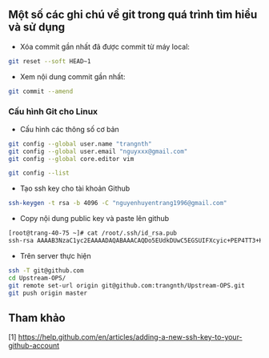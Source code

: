 ## Một số các ghi chú về git trong quá trình tìm hiểu và sử dụng

* Xóa commit gần nhất đã được commit từ máy local:

```sh
git reset --soft HEAD~1
```

* Xem nội dung commit gần nhất:

```sh
git commit --amend
```

### Cấu hình Git cho Linux

* Cấu hình các thông số cơ bản

```sh
git config --global user.name "trangnth"
git config --global user.email "nguyxxx@gmail.com"
git config --global core.editor vim

git config --list
```

* Tạo ssh key cho tài khoản Github 

```sh
ssh-keygen -t rsa -b 4096 -C "nguyenhuyentrang1996@gmail.com"
```

* Copy nội dung public key và paste lên github

```sh
[root@trang-40-75 ~]# cat /root/.ssh/id_rsa.pub
ssh-rsa AAAAB3NzaC1yc2EAAAADAQABAAACAQDo5EUdkDUwC5EGSUIFXcyic+PEP4TT3+K5yM2iZL89uKxDig9VoNUqBPAtLtzI/GuQHLdtOtXhqPN/v9NpcQv2pIIifiiJSea3IFHsb9jyHhhLd9eZjjdNT2/xxx@gmail.com
```

* Trên server thực hiện 

```sh
ssh -T git@github.com
cd Upstream-OPS/
git remote set-url origin git@github.com:trangnth/Upstream-OPS.git
git push origin master
```



## Tham khảo

[1] https://help.github.com/en/articles/adding-a-new-ssh-key-to-your-github-account